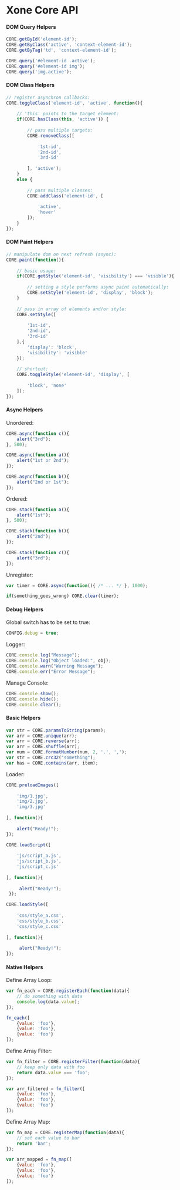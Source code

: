 # Xone Core API

#### DOM Query Helpers
```javascript
CORE.getById('element-id');
CORE.getByClass('active', 'context-element-id');
CORE.getByTag('td', 'context-element-id');
```
```javascript
CORE.query('#element-id .active');
CORE.query('#element-id img');
CORE.query('img.active');
```

#### DOM Class Helpers
```javascript
// register asynchron callbacks:
CORE.toggleClass('element-id', 'active', function(){
    
    // 'this' points to the target element:
    if(CORE.hasClass(this, 'active')) {
        
        // pass multiple targets:
        CORE.removeClass([
            
            '1st-id', 
            '2nd-id', 
            '3rd-id'
            
        ], 'active');
    }
    else {
        
        // pass multiple classes:
        CORE.addClass('element-id', [
            
            'active', 
            'hover'
        ]);
    }
});
```

#### DOM Paint Helpers
```javascript
// manipulate dom on next refresh (async):
CORE.paint(function(){
 
    // basic usage:
    if(CORE.getStyle('element-id', 'visibility') === 'visible'){
        
        // setting a style performs async paint automatically:
        CORE.setStyle('element-id', 'display', 'block');
    }
    
    // pass in array of elements and/or style:
    CORE.setStyle([
        
        '1st-id', 
        '2nd-id', 
        '3rd-id'
    ],{
        'display': 'block',
        'visibility': 'visible'
    });
    
    // shortcut:
    CORE.toggleStyle('element-id', 'display', [
        
        'block', 'none'
    ]);
});
```

#### Async Helpers
Unordered:
```javascript
CORE.async(function c(){
    alert("3rd");
}, 500);

CORE.async(function a(){
    alert("1st or 2nd");
});

CORE.async(function b(){
    alert("2nd or 1st");
});
```
Ordered:
```javascript
CORE.stack(function a(){
    alert("1st");
}, 500);

CORE.stack(function b(){
    alert("2nd");
});

CORE.stack(function c(){
    alert("3rd");
});
```
Unregister:
```javascript
var timer = CORE.async(function(){ /* ... */ }, 1000);

if(something_goes_wrong) CORE.clear(timer);
```

#### Debug Helpers
Global switch has to be set to true:
```javascript
CONFIG.debug = true;
```
Logger:
```javascript
CORE.console.log("Message");
CORE.console.log("Object loaded:", obj);
CORE.console.warn("Warning Message");
CORE.console.err("Error Message");
```
Manage Console:
```javascript
CORE.console.show();
CORE.console.hide();
CORE.console.clear();
```
#### Basic Helpers
```javascript
var str = CORE.paramsToString(params);
var arr = CORE.unique(arr);
var arr = CORE.reverse(arr);
var arr = CORE.shuffle(arr);
var num = CORE.formatNumber(num, 2, '.', ',');
var str = CORE.crc32("something");
var has = CORE.contains(arr, item);
```
Loader:
```javascript
CORE.preloadImages([
    
    'img/1.jpg',
    'img/2.jpg',
    'img/3.jpg'
    
], function(){
    
    alert("Ready!");
});
```
```javascript
CORE.loadScript([
                    
    'js/script_a.js',
    'js/script_b.js',
    'js/script_c.js'
    
], function(){
     
     alert("Ready!");
 });
```
```javascript
CORE.loadStyle([
                    
    'css/style_a.css',
    'css/style_b.css',
    'css/style_c.css'
    
], function(){
     
     alert("Ready!");
});
```
#### Native Helpers
Define Array Loop:
```javascript
var fn_each = CORE.registerEach(function(data){
    // do something with data
    console.log(data.value);
});
```
```javascript
fn_each([
    {value: 'foo'},
    {value: 'foo'},
    {value: 'foo'}
]);
```
Define Array Filter:
```javascript
var fn_filter = CORE.registerFilter(function(data){
    // keep only data with foo
    return data.value === 'foo';
});
```
```javascript
var arr_filtered = fn_filter([
    {value: 'foo'},
    {value: 'foo'},
    {value: 'foo'}
]);
```
Define Array Map:
```javascript
var fn_map = CORE.registerMap(function(data){
    // set each value to bar
    return 'bar';
});
```
```javascript
var arr_mapped = fn_map([
    {value: 'foo'},
    {value: 'foo'},
    {value: 'foo'}
]);
```
